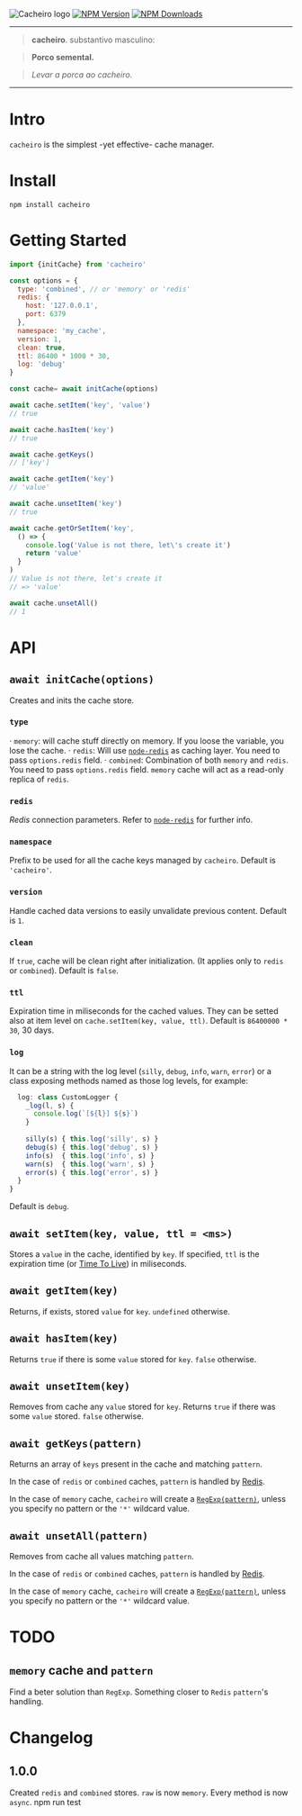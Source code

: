 ![Cacheiro logo](https://www.afialapis.com/os/cacheiro/logo.png)
[![NPM Version](https://badge.fury.io/js/cacheiro.svg)](https://www.npmjs.com/package/cacheiro)
[![NPM Downloads](https://img.shields.io/npm/dm/cacheiro.svg?style=flat)](https://www.npmjs.com/package/cacheiro)


---

> **cacheiro**. substantivo masculino:

> **Porco semental.**

> _Levar a porca ao cacheiro._

---

# Intro
`cacheiro` is the simplest -yet effective- cache manager.

# Install
```
npm install cacheiro
```

# Getting Started

```js
import {initCache} from 'cacheiro'

const options = {
  type: 'combined', // or 'memory' or 'redis'
  redis: {
    host: '127.0.0.1',
    port: 6379
  },
  namespace: 'my_cache',
  version: 1,
  clean: true,
  ttl: 86400 * 1000 * 30,
  log: 'debug'
}

const cache= await initCache(options)

await cache.setItem('key', 'value')
// true

await cache.hasItem('key')
// true

await cache.getKeys()
// ['key']

await cache.getItem('key')
// 'value'

await cache.unsetItem('key')
// true

await cache.getOrSetItem('key', 
  () => {
    console.log('Value is not there, let\'s create it')
    return 'value'
  } 
)
// Value is not there, let's create it
// => 'value'

await cache.unsetAll()
// 1
```

# API

## `await initCache(options)`
Creates and inits the cache store. 

### `type`

· `memory`: will cache stuff directly on memory. If you loose the variable, you lose the cache.
· `redis`: Will use [`node-redis`](https://github.com/redis/node-redis) as caching layer. You need to pass `options.redis` field.
· `combined`: Combination of both `memory` and `redis`. You need to pass `options.redis` field. `memory` cache will act as a read-only replica of `redis`.

### `redis`
_Redis_ connection parameters. Refer to [`node-redis`](https://github.com/redis/node-redis) for further info.

### `namespace`
Prefix to be used for all the cache keys managed by `cacheiro`. Default is `'cacheiro'`.

### `version`
Handle cached data versions to easily unvalidate previous content. Default is `1`.

### `clean`
If `true`, cache will be clean right after initialization. (It applies only to `redis` or `combined`). Default is `false`.

### `ttl`
Expiration time in miliseconds for the cached values. They can be setted also at item level on `cache.setItem(key, value, ttl)`. Default is `86400000 * 30`, 30 days.

### `log`
It can be a string with the log level (`silly`, `debug`, `info`, `warn`, `error`) or a class exposing methods named as those log levels, for example:

```js
  log: class CustomLogger {
    _log(l, s) {
      console.log(`[${l}] ${s}`)
    }
    
    silly(s) { this.log('silly', s) }
    debug(s) { this.log('debug', s) }
    info(s)  { this.log('info', s) }
    warn(s)  { this.log('warn', s) }
    error(s) { this.log('error', s) }
  }
}
```

Default is `debug`.

## `await setItem(key, value, ttl = <ms>)`
Stores a `value` in the cache, identified by `key`. If specified, `ttl` is the expiration time (or [Time To Live](https://en.wikipedia.org/wiki/Time_to_live)) in miliseconds.


## `await getItem(key)`
Returns, if exists, stored `value` for `key`. `undefined` otherwise.

## `await hasItem(key)`
Returns `true` if there is some `value` stored for `key`. `false` otherwise.

## `await unsetItem(key)`
Removes from cache any `value` stored for `key`. Returns `true` if there was some `value` stored. `false` otherwise.

## `await getKeys(pattern)`
Returns an array of `keys` present in the cache and matching `pattern`.

In the case of `redis` or `combined` caches, `pattern` is handled by [Redis](https://redis.io/commands/keys/).

In the case of `memory` cache, `cacheiro` will create a [`RegExp(pattern)`](#memory-cache-and-pattern-in-getkeys), unless you specify no pattern or the `'*'` wildcard value. 

## `await unsetAll(pattern)`
Removes from cache all values matching `pattern`.

In the case of `redis` or `combined` caches, `pattern` is handled by [Redis](https://redis.io/commands/keys/).

In the case of `memory` cache, `cacheiro` will create a [`RegExp(pattern)`](#memory-cache-and-pattern-in-getkeys), unless you specify no pattern or the `'*'` wildcard value. 


# TODO

## `memory` cache and `pattern`
Find a beter solution than `RegExp`. Something closer to `Redis` `pattern`'s handling.

# Changelog

## 1.0.0
Created `redis` and `combined` stores. `raw` is now `memory`.
Every method is now `async`.
npm run test
